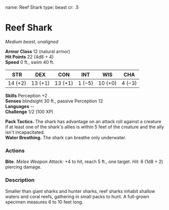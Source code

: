 name: Reef Shark
type: beast
cr: .5

# Reef Shark 
_Medium beast, unaligned_

**Armor Class** 12 (natural armor)    
**Hit Points** 22 (4d8 + 4)    
**Speed** 0 ft., swim 40 ft. 

| STR     | DEX     | CON     | INT     | WIS     | CHA     |
|---------|---------|---------|---------|---------|---------|
| 14 (+2) | 13 (+1) | 13 (+1) | 1 (−5)  | 10 (+0) | 4 (−3)  |  

**Skills** Perception +2    
**Senses** blindsight 30 ft., passive Perception 12    
**Languages** --    
**Challenge** 1/2 (100 XP) 

**Pack Tactics.** The shark has advantage on an attack roll against a creature if at least one of the shark's allies is within 5 feet of the creature and the ally isn't incapacitated.    
**Water Breathing.** The shark can breathe only underwater. 

### Actions    
**Bite.** _Melee Weapon Attack:_ +4 to hit, reach 5 ft., one target. _Hit:_ 6 (1d8 + 2) piercing damage. 

### Description
Smaller than giant sharks and hunter sharks, reef sharks inhabit shallow waters and coral reefs, gathering in small packs to hunt. A full-grown specimen measures 6 to 10 feet long. 